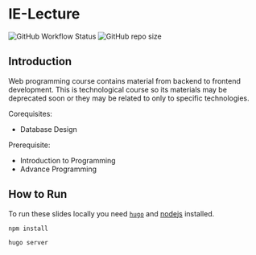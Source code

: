 # IE-Lecture

![GitHub Workflow Status](https://img.shields.io/github/workflow/status/cng-by-example/ie-lecture/gh-pages?label=gh-pages&logo=github&style=flat-square)
![GitHub repo size](https://img.shields.io/github/repo-size/cng-by-example/ie-lecture?style=flat-square)

## Introduction

Web programming course contains material from backend to frontend development.
This is technological course so its materials may be deprecated soon or they may be related to only to specific technologies.

Corequisites:

- Database Design

Prerequisite:

- Introduction to Programming
- Advance Programming

## How to Run

To run these slides locally you need [`hugo`](https://gohugo.io) and [nodejs](https://nodejs.dev/en/) installed.

```bash
npm install

hugo server
```
